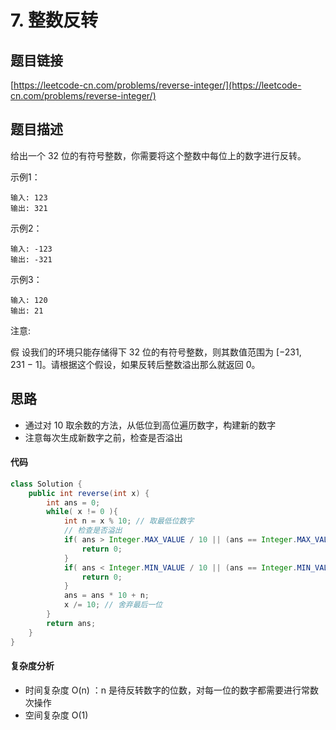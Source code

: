 # 7. 整数反转

## 题目链接
[https://leetcode-cn.com/problems/reverse-integer/](https://leetcode-cn.com/problems/reverse-integer/)

## 题目描述
给出一个 32 位的有符号整数，你需要将这个整数中每位上的数字进行反转。

示例1：
```
输入: 123
输出: 321
```

示例2：
```
输入: -123
输出: -321
```

示例3：
```
输入: 120
输出: 21
```

注意:

假
设我们的环境只能存储得下 32 位的有符号整数，则其数值范围为 [−231,  231 − 1]。请根据这个假设，如果反转后整数溢出那么就返回 0。

## 思路
 - 通过对 10 取余数的方法，从低位到高位遍历数字，构建新的数字
 - 注意每次生成新数字之前，检查是否溢出

#### 代码
```java
class Solution {
    public int reverse(int x) {
        int ans = 0;
        while( x != 0 ){
            int n = x % 10; // 取最低位数字
            // 检查是否溢出
            if( ans > Integer.MAX_VALUE / 10 || (ans == Integer.MAX_VALUE / 10 && n > 7) ){
                return 0;
            }
            if( ans < Integer.MIN_VALUE / 10 || (ans == Integer.MIN_VALUE / 10 && n < -8) ){
                return 0;
            }
            ans = ans * 10 + n;
            x /= 10; // 舍弃最后一位
        }
        return ans;
    }
}
```

#### 复杂度分析
 - 时间复杂度 O(n) ：n 是待反转数字的位数，对每一位的数字都需要进行常数次操作
 - 空间复杂度 O(1)